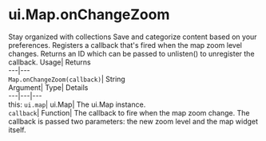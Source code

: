  
#  ui.Map.onChangeZoom 
Stay organized with collections  Save and categorize content based on your preferences. 
Registers a callback that's fired when the map zoom level changes. 
Returns an ID which can be passed to unlisten() to unregister the callback.
Usage| Returns  
---|---  
`Map.onChangeZoom(callback)`| String  
Argument| Type| Details  
---|---|---  
this: `ui.map`| ui.Map| The ui.Map instance.  
`callback`| Function| The callback to fire when the map zoom change. The callback is passed two parameters: the new zoom level and the map widget itself.  
